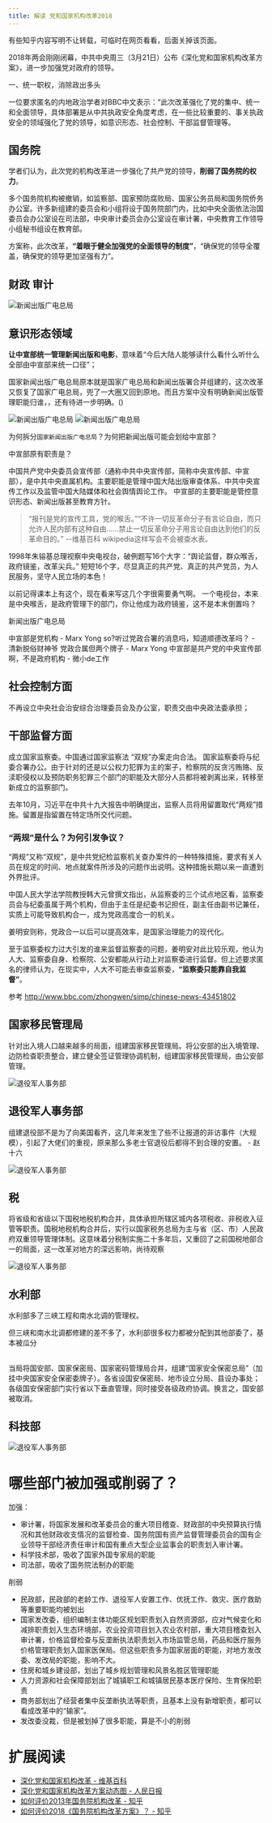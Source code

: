```yaml
---
title: 解读 党和国家机构改革2018
---
```



有些知乎内容写明不让转载，可临时在网页看看，后面关掉该页面。

2018年两会刚刚闭幕，中共中央周三（3月21日）公布《深化党和国家机构改革方案》，进一步加强党对政府的领导。


一、统一职权，消除政出多头

一位要求匿名的内地政治学者对BBC中文表示：“此次改革强化了党的集中、统一和全面领导，具体部署是从中共执政安全角度考虑，在一些比较重要的、事关执政安全的领域强化了党的领导，如意识形态、社会控制、干部监督管理等。

## 国务院

学者们认为，此次党的机构改革进一步强化了共产党的领导，**削弱了国务院的权力**。

多个国务院机构被撤销，如监察部、国家预防腐败局、国家公务员局和国务院侨务办公室。许多新组建的委员会和小组将设于国务院部门内，比如中央全面依法治国委员会办公室设在司法部，中央审计委员会办公室设在审计署，中央教育工作领导小组秘书组设在教育部。

方案称，此次改革，**“着眼于健全加强党的全面领导的制度”**，“确保党的领导全覆盖，确保党的领导更加坚强有力”。


## 财政 审计


<img alt="新闻出版广电总局" src="/images/raw/Politics - 党和国家机构改革 - 审计署 - 人民日报.gif">

## 意识形态领域

**让中宣部统一管理新闻出版和电影**，意味着“今后大陆人能够读什么看什么听什么全部由中宣部来统一口径”；

国家新闻出版广电总局原本就是国家广电总局和新闻出版署合并组建的，这次改革又恢复了国家广电总局，兜了一大圈又回到原地。而且方案中没有明确新闻出版管理职能归谁，，还有待进一步明确。()


<img alt="新闻出版广电总局" src="/images/raw/Politics - 党和国家机构改革 - 新闻出版广电总局 - 人民日报.gif">

<img alt="新闻出版广电总局" src="/images/raw/Politics - 党和国家机构改革 - 国家广播电视总局 - 人民日报.gif">

为何拆分`国家新闻出版广电总局`？为何把新闻出版可能会划给中宣部？

中宣部原有职责是？

中国共产党中央委员会宣传部（通称中共中央宣传部，简称中央宣传部、中宣部），是中共中央直属机构。主要职能是管理中国大陆出版审查体系、中共中央宣传工作以及监管中国大陆媒体和社会舆情舆论工作。
中宣部的主要职能是管控意识形态、新闻出版甚至教育方针。

> “报刊是党的宣传工具，党的喉舌。”“不许一切反革命分子有言论自由，而只允许人民内部有这种自由……禁止一切反革命分子用言论自由达到他们的反革命目的。”
--维基百科
wikipedia这样写会不会被查水表。

1998年朱镕基总理视察中央电视台，破例题写16个大字：“舆论监督，群众喉舌，政府镜鉴，改革尖兵。” 短短16个字，尽显真正的共产党、真正的共产党员，为人民服务，坚守人民立场的本色！

以前记得课本上有这个，现在看来写这几个字很需要勇气啊。
一个电视台，本来是中央喉舌，是政府管理下的部门，你让他成为政府镜鉴，这不是本末倒置吗？


新闻出版广电总局

中宣部是党机构 - Marx Yong
so?听过党政合署的消息吗，知道顺德改革吗？ - 清新脱俗财神爷
党政合属但两个牌子 - Marx Yong
中宣部是共产党的中央宣传部啊，不是政府机构 - 微小de工作

## 社会控制方面

不再设立中央社会治安综合治理委员会及办公室，职责交由中央政法委承担；

## 干部监督方面

成立国家监察委。中国通过国家监察法 “双规”办案走向合法。
国家监察委将与纪委合署办公。由于针对的还是以公权力犯罪为主的案子，检察院的反贪污贿赂、反渎职侵权以及预防职务犯罪三个部门的职能及大部分人员都将被剥离出来，转移至新成立的监察部门。

去年10月，习近平在中共十九大报告中明确提出，监察人员将用留置取代“两规”措施。留置是指留置在特定场所交代问题。

### “两规”是什么？为何引发争议？

“两规”又称“双规”，是中共党纪检监察机关查办案件的一种特殊措施，要求有关人员在规定的时间、地点就案件所涉及的问题作出说明。这种措施长期以来一直遭到外界批评。

中国人民大学法学院教授韩大元曾撰文指出，从监察委的三个试点地区看，监察委员会与纪委虽属于两个机构，但由于主任是纪委书记担任，副主任由副书记兼任，实质上可能导致机构合一，成为党政高度合一的机关。

姜明安则称，党政合一以后可以提高效率，是国家治理能力的现代化。

至于监察委权力过大引发的谁来监督监察委的问题，姜明安对此比较乐观，他认为人大、监察委自身、检察院、公安都能从行动上对监察委进行监督。但上述要求匿名的律师认为，在现实中，人大不可能去审查监察委，**“监察委只能靠自我监督”**。

参考 http://www.bbc.com/zhongwen/simp/chinese-news-43451802



## 国家移民管理局

针对出入境人口越来越多的局面，组建国家移民管理局。将公安部的出入境管理、边防检查职责整合，建立健全签证管理协调机制，组建国家移民管理局，由公安部管理。

<img alt="退役军人事务部" src="/images/raw/Politics - 党和国家机构改革 - 国家移民管理局 - 人民日报.gif">

## 退役军人事务部

组建退役部不是为了向美国看齐，这几年来发生了些不让报道的非访事件（大规模），引起了大佬们的重视，原来那么多老士官退役后都得不到合理的安置。 - 赵十六

<img alt="退役军人事务部" src="/images/raw/Politics - 党和国家机构改革 - 退役军人事务部 - 人民日报.gif">


## 税

将省级和省级以下国税地税机构合并，具体承担所辖区城内各项税收、非税收入征管等职责。国税地税机构合并后，实行以国家税务总局为主与省（区、市）人民政府双重领导管理体制。这意味着分税制实施二十多年后，又重回了之前国税地部合一的局面，这一改革对地方的深远影响，尚待观察

<img alt="退役军人事务部" src="/images/raw/Politics - 党和国家机构改革 - 国税地税征管体制 - 人民日报.gif">



## 水利部
水利部多了三峡工程和南水北调的管理权。

但三峡和南水北调都修建的差不多了，水利部很多权力都被分配到其他部委了，基本被瓜分


##

当局将国安部、国家保密局、国家密码管理局合并，组建“国家安全保密总局”（加挂中央国家安全保密委牌子）。各省设国安保密局、地市设立分局、县设办事处；各级国安保密部门实行省以下垂直管理，同时接受各级政府协调。换言之，国安部被取消。

## 科技部

<img alt="退役军人事务部" src="/images/raw/Politics - 党和国家机构改革 - 科技部 - 人民日报.gif">

# 哪些部门被加强或削弱了？


加强：
- 审计署，将国家发展和改革委员会的重大项目稽查、财政部的中央预算执行情况和其他财政收支情况的监督检查、国务院国有资产监督管理委员会的国有企业领导干部经济责任审计和国有重点大型企业监事会的职责划入审计署。
- 科学技术部，吸收了国家外国专家局的职能
- 司法部，吸收了国务院法制办的职能

削弱
- 民政部，民政部的老龄工作、退役军人安置工作、优抚工作、救灾、医疗救助等重要职能均被划出
- 国家发改委，组织编制主体功能区规划职责划入自然资源部，应对气候变化和减排职责划入生态环境部，农业投资项目划入农业农村部，重大项目稽查划入审计署，价格监督检查与反垄断执法职责划入市场监管总局，药品和医疗服务价格管理职责划入国家医保局。但这些职责多为国家层面的职能，对地方发改委、发改局的职能，影响不大。
- 住房和城乡建设部，划出了城乡规划管理和风景名胜区管理职能
- 人力资源和社会保障部划出了城镇职工和城镇居民基本医疗保险、生育保险职责
- 商务部划出了经营者集中反垄断执法等职责，且基本上没有新增职责，都可以看成改革中的“输家”。
- 发改委没裁，但是被划掉了很多职能，算是不小的削弱

# 扩展阅读

- [深化党和国家机构改革 - 维基百科](https://zh.wikipedia.org/wiki/%E6%B7%B1%E5%8C%96%E5%85%9A%E5%92%8C%E5%9B%BD%E5%AE%B6%E6%9C%BA%E6%9E%84%E6%94%B9%E9%9D%A9)
- [深化党和国家机构改革方案动态图 - 人民日报](http://mp.weixin.qq.com/s?__biz=MjM5MjAxNDM4MA==&mid=2666191144&idx=1&sn=8d6aad2072c8d722af72bdaefcb024ef&chksm=bdb2b06b8ac5397d11e06662b0a4ec88b80b83314ad8c81ae0fc811ada44400c582d4bdd8832&mpshare=1&scene=23&srcid=0325gUxWA4N6S0wPLlu85exN#rd)
- [如何评价2013年国务院机构改革 - 知乎](https://www.zhihu.com/question/20838285)
- [如何评价2018《国务院机构改革方案》？ - 知乎](https://www.zhihu.com/question/268678069/answer/340346697)
